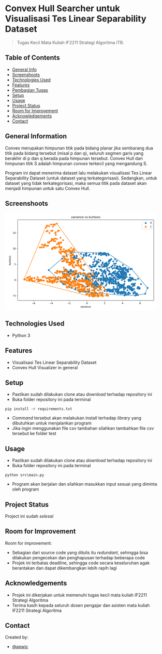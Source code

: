 # Convex Hull Searcher untuk Visualisasi Tes Linear Separability Dataset
> Tugas Kecil Mata Kuliah IF2211 Strategi Algoritma ITB.

## Table of Contents
* [General Info](#general-information)
* [Screenshoots](#screenshoots)
* [Technologies Used](#technologies-used)
* [Features](#features)
* [Pembagian Tugas](#pembagian-tugas)
* [Setup](#setup)
* [Usage](#usage)
* [Project Status](#project-status)
* [Room for Improvement](#room-for-improvement)
* [Acknowledgements](#acknowledgements)
* [Contact](#contact)
<!-- * [License](#license) -->


## General Information
Convex merupakan himpunan titik pada bidang planar jika sembarang dua titik pada bidang tersebut (misal p dan q), seluruh segmen garis yang berakhir di p dan q berada pada himpunan tersebut. Convex Hull dari himpunan titik S adalah himpunan _convex_ terkecil yang mengandung S. 

Program ini dapat menerima dataset lalu melakukan visualisasi Tes Linear Separability Dataset (untuk dataset yang terkategorisasi). Sedangkan, untuk dataset yang tidak terkategorisasi, maka semua titik pada dataset akan menjadi himpunan untuk satu Convex Hull.

## Screenshoots
![](./test/screenshoot.png)

## Technologies Used
- Python 3

## Features
- Visualisasi Tes Linear Separability Dataset
- Convex Hull Visualizer in general

## Setup
- Pastikan sudah dilakukan clone atau _download_ terhadap repository ini
- Buka folder repository ini pada terminal
```
pip install -r requirements.txt
```
- _Command_ tersebut akan melakukan install terhadap _library_ yang dibutuhkan untuk menjalankan program
- Jika ingin menggunakan file csv tambahan silahkan tambahkan file csv tersebut ke folder test

## Usage
- Pastikan sudah dilakukan clone atau _download_ terhadap repository ini
- Buka folder repository ini pada terminal
```
python src\main.py
```
- Program akan berjalan dan silahkan masukkan input sesuai yang diminta oleh program <br/>


## Project Status
Project ini sudah  _selesai_ 

## Room for Improvement
Room for improvement:
- Sebagian dari source code yang ditulis itu _redundant_, sehingga bisa dilakukan pengecekan dan penghapusan terhadap beberapa code
- Projek ini terbatas deadline, sehingga code secara keseluruhan agak berantakan dan dapat dikembangkan lebih rapih lagi

## Acknowledgements
- Projek ini dikerjakan untuk memenuhi tugas kecil mata kuliah IF2211 Strategi Algoritma
- Terima kasih kepada seluruh dosen pengajar dan asisten mata kuliah IF2211 Strategi Algoritma

## Contact
Created by:
- [@apwic](https://github.com/apwic)
<!-- Optional -->
<!-- ## License -->
<!-- This project is open source and available under the [... License](). -->

<!-- You don't have to include all sections - just the one's relevant to your project -->
